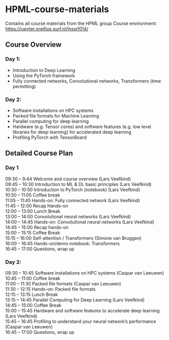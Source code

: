 # HPML-course-materials
Contains all course materials from the HPML group
Course environment: https://jupyter.snellius.surf.nl/jhssrf014/

## Course Overview  
### Day 1:
- Introduction to Deep Learning   
- Using the PyTorch framework  
- Fully connected networks, Convolutional networks, Transformers (time permitting)

### Day 2: 
- Software installations on HPC systems   
- Packed file formats for Machine Learning    
- Parallel computing for deep learning    
- Hardware (e.g. Tensor cores) and software features (e.g. low level libraries for deep learning) for accelerated deep learning   
- Profiling PyTorch with TensorBoard  


## Detailed Course Plan

### Day 1
09:30 – 9:44    Welcome and course overview (Lars Veefkind)     
09:45 – 10:30   Introduction to ML & DL basic principles (Lars Veefkind)    
10:30 – 10:50   Introduction to PyTorch (notebook) (Lars Veefkind)  
10:50 – 11:05	Coffee break    
11:05 – 11:45	Hands-on: Fully connected network (Lars Veefkind)   
11:45 – 12:00	Recap Hands-on  
12:00 – 13:00   Lunch Break     
13:00 – 14:00	Convolutional neural networks (Lars Veefkind)   
14:00 – 14:45   Hands-on: Convolutional neural networks (Lars Veefkind)     
14:45 – 15:00   Recap hands-on  
15:00 – 15:15	Coffee Break    
15:15 – 16:00	Self-attention / Transformers (Simone van Bruggen)   
16:00 – 16:45	Hands-on/demo notebook: Transformers    
16:45 – 17:00	Questions, wrap up  



### Day 2:  
09:30 – 10:45	Software installations on HPC systems (Caspar van Leeuwen)   
10:45 – 11:00	Coffee break  
11:00 – 11:30	Packed file formats (Caspar van Leeuwen)     
11:30 – 12:15	Hands-on: Packed file formats  
12:15 – 13:15	Lunch Break  
13:15 – 14:45	Parallel Computing for Deep Learning  (Lars Veefkind)   
14:45 – 15:00	Coffee Break  
15:00 – 15:45	Hardware and software features to accelerate deep learning (Lars Veefkind)  
15:45 – 16:45	Profiling to understand your neural network’s performance  (Caspar van Leeuwen)  
16:45 – 17:00	Questions, wrap up  
